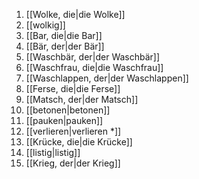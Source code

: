1. [[Wolke, die|die Wolke]]
2. [[wolkig]]
3. [[Bar, die|die Bar]]
4. [[Bär, der|der Bär]]
5. [[Waschbär, der|der Waschbär]]
6. [[Waschfrau, die|die Waschfrau]]
7. [[Waschlappen, der|der Waschlappen]]
8. [[Ferse, die|die Ferse]]
9. [[Matsch, der|der Matsch]]
10. [[betonen|betonen]]
11. [[pauken|pauken]]
12. [[verlieren|verlieren *]]
13. [[Krücke, die|die Krücke]]
14. [[listig|listig]]
15. [[Krieg, der|der Krieg]]
